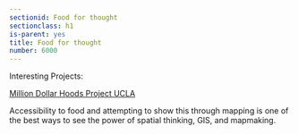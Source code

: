 ```yaml
---
sectionid: Food for thought
sectionclass: h1
is-parent: yes
title: Food for thought
number: 6000
---
```


Interesting Projects:  

[Million Dollar Hoods Project UCLA](https://milliondollarhoods.org/)  




Accessibility to food and attempting to show this through mapping is one of the best ways to see the power of spatial thinking, GIS, and mapmaking. 
